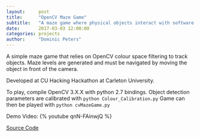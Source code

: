 ```yaml
---
layout:     post
title:      "OpenCV Maze Game"
subtitle:   "A maze game where physical objects interact with software boundaries"
date:       2017-03-03 12:00:00
categories: projects
author:     "Dominic Peters"
---
```


A simple maze game that relies on OpenCV colour space filtering to track objects. Maze levels are generated and must be navigated by moving the object in front of the camera.

Developed at CU Hacking Hackathon at Carleton University.

To play, compile OpenCV 3.X.X with python 2.7 bindings. Object detection parameters are calibrated with `python Colour_Calibration.py` Game can then be played with `python cvMazeGame.py` 


Demo Video:
{% youtube qnN-FAinwjQ %}

[Source Code](https://github.com/dpeters1/cvMaze-Game)